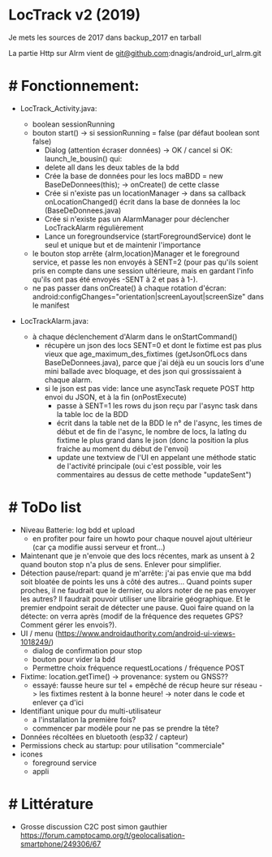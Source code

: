 # LocTrack v2 (2019)

Je mets les sources de 2017 dans backup_2017 en tarball

La partie Http sur Alrm vient de git@github.com:dnagis/android_url_alrm.git

# # Fonctionnement:

* LocTrack_Activity.java:
	- boolean sessionRunning
	- bouton start() -> si sessionRunning = false (par défaut boolean sont false) 
		- Dialog (attention écraser données) -> OK / cancel
		si OK:
		launch_le_bousin() qui:
		- delete all dans les deux tables de la bdd
		- Crée la base de données pour les locs maBDD = new BaseDeDonnees(this); -> onCreate() de cette classe
		- Crée si n'existe pas un locationManager -> dans sa callback onLocationChanged() écrit dans la base de données la loc (BaseDeDonnees.java)
		- Crée si n'existe pas un AlarmManager pour déclencher LocTrackAlarm régulièrement
		- Lance un foregroundservice (startForegroundService) dont le seul et unique but et de maintenir l'importance
	- le bouton stop arrête {alrm,location}Manager et le foreground service, et passe les non envoyés à SENT=2 (pour pas qu'ils soient
	pris en compte dans une session ultérieure, mais en gardant l'info qu'ils ont pas été envoyés -SENT à 2 et pas à 1-).
	- ne pas passer dans onCreate() à chaque rotation d'écran: android:configChanges="orientation|screenLayout|screenSize" dans le manifest
	
* LocTrackAlarm.java: 
	- à chaque déclenchement d'Alarm dans le onStartCommand() 
		- récupère un json des locs SENT=0 et dont le fixtime est pas plus vieux que age_maximum_des_fixtimes (getJsonOfLocs dans BaseDeDonnees.java), parce que j'ai déjà
			eu un soucis lors d'une mini ballade avec bloquage, et des json qui grossissaient à chaque alarm.
		- si le json est pas vide: lance une asyncTask requete POST http envoi du JSON, et à la fin (onPostExecute) 
			- passe à SENT=1 les rows du json reçu par l'async task dans la table loc de la BDD
			- écrit dans la table net de la BDD le n° de l'async, les times de début et de fin de l'async, le nombre de locs, la latlng du fixtime le plus grand dans le json (donc la position la plus fraiche au moment
			du début de l'envoi)
			- update une textview de l'UI en appelant une méthode static de l'activité principale (oui c'est possible, voir les commentaires au dessus de cette methode "updateSent")
			

# # ToDo list

* Niveau Batterie: log bdd et upload
	- en profiter pour faire un howto pour chaque nouvel ajout ultérieur (car ça modifie aussi serveur et front...)	
* Maintenant que je n'envoie que des locs récentes, mark as unsent à 2 quand bouton stop n'a plus de sens. Enlever pour simplifier.
* Détection pause/repart: quand je m'arrête: j'ai pas envie que ma bdd soit bloatée de points les uns à côté des autres... Quand points super proches, il
	ne faudrait que le dernier, ou alors noter de ne pas envoyer les autres? Il faudrait pouvoir utiliser une librairie géographique. Et le premier endpoint
	serait de détecter une pause. Quoi faire quand on la détecte: on verra après (modif de la fréquence des requetes GPS? Comment gérer les envois?).
* UI / menu (https://www.androidauthority.com/android-ui-views-1018249/)
	- dialog de confirmation pour stop
	- bouton pour vider la bdd
	- Permettre choix fréquence requestLocations / fréquence POST
* Fixtime: location.getTime() -> provenance: system ou GNSS??
	- essayé: fausse heure sur tel + empêché de récup heure sur réseau -> les fixtimes restent à la bonne heure! -> noter dans le code et enlever ça d'ici
* Identifiant unique pour du multi-utilisateur
	- a l'installation la première fois?
	- commencer par modèle pour ne pas se prendre la tête?
* Données récoltées en bluetooth (esp32 / capteur)
* Permissions check au startup: pour utilisation "commerciale"
* icones
	- foreground service
	- appli


# # Littérature

* Grosse discussion C2C post simon gauthier https://forum.camptocamp.org/t/geolocalisation-smartphone/249306/67
